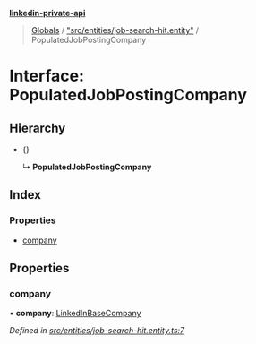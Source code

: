 **[linkedin-private-api](../README.md)**

> [Globals](../globals.md) / ["src/entities/job-search-hit.entity"](../modules/_src_entities_job_search_hit_entity_.md) / PopulatedJobPostingCompany

# Interface: PopulatedJobPostingCompany

## Hierarchy

* {}

  ↳ **PopulatedJobPostingCompany**

## Index

### Properties

* [company](_src_entities_job_search_hit_entity_.populatedjobpostingcompany.md#company)

## Properties

### company

•  **company**: [LinkedInBaseCompany](_src_entities_linkedin_base_company_.linkedinbasecompany.md)

*Defined in [src/entities/job-search-hit.entity.ts:7](https://github.com/elieobeid7/linkedin-private-api/blob/d9248d2/src/entities/job-search-hit.entity.ts#L7)*
